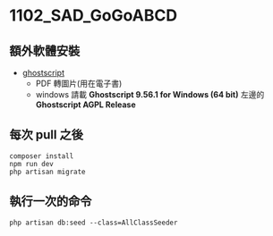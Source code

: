 # 1102_SAD_GoGoABCD

## 額外軟體安裝
- [ghostscript](https://www.ghostscript.com/releases/gsdnld.html)
  - PDF 轉圖片(用在電子書)
  - windows 請載 **Ghostscript 9.56.1 for Windows (64 bit)** 左邊的 **Ghostscript AGPL Release**

## 每次 pull 之後
```
composer install
npm run dev
php artisan migrate
```

## 執行一次的命令
```
php artisan db:seed --class=AllClassSeeder
```